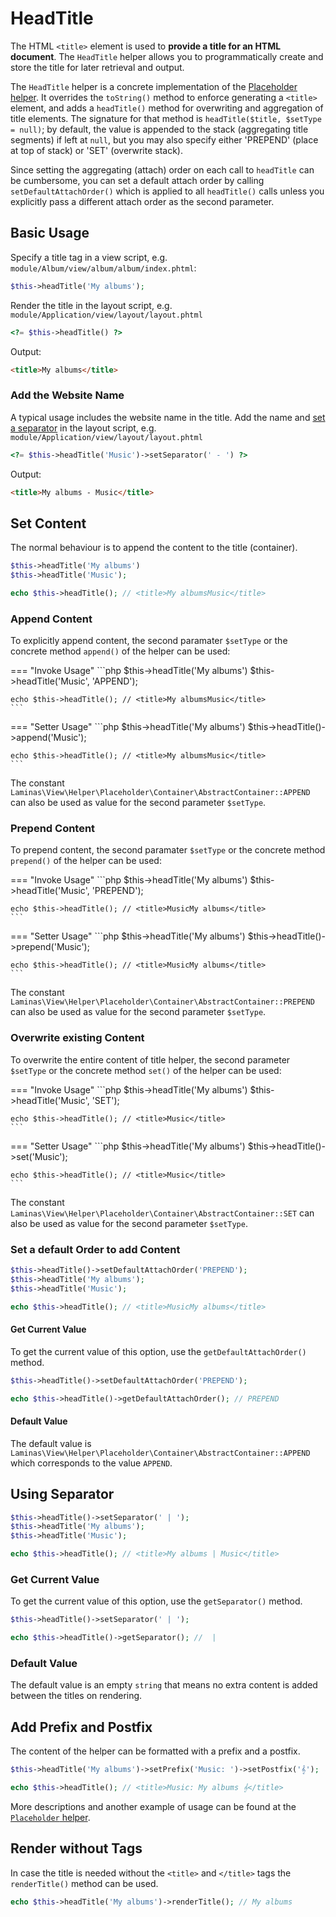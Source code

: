 # HeadTitle

The HTML `<title>` element is used to **provide a title for an HTML document**.
The `HeadTitle` helper allows you to programmatically create and store the title
for later retrieval and output.

The `HeadTitle` helper is a concrete implementation of the [Placeholder helper](placeholder.md).
It overrides the `toString()` method to enforce generating a `<title>` element,
and adds a `headTitle()` method for overwriting and aggregation of title
elements. The signature for that method is `headTitle($title, $setType = null)`;
by default, the value is appended to the stack (aggregating title segments) if
left at `null`, but you may also specify either 'PREPEND' (place at top of
stack) or 'SET' (overwrite stack).

Since setting the aggregating (attach) order on each call to `headTitle` can be
cumbersome, you can set a default attach order by calling
`setDefaultAttachOrder()` which is applied to all `headTitle()` calls unless you
explicitly pass a different attach order as the second parameter.

## Basic Usage

Specify a title tag in a view script, e.g.
`module/Album/view/album/album/index.phtml`:

```php
$this->headTitle('My albums');
```

Render the title in the layout script, e.g.
`module/Application/view/layout/layout.phtml`

```php
<?= $this->headTitle() ?>
```

Output:

```html
<title>My albums</title>
```

### Add the Website Name

A typical usage includes the website name in the title. Add the name and [set a
separator](#using-separator) in the layout script, e.g.
`module/Application/view/layout/layout.phtml`

```php
<?= $this->headTitle('Music')->setSeparator(' - ') ?>
```

Output:

```html
<title>My albums - Music</title>
```

## Set Content

The normal behaviour is to append the content to the title (container).

```php
$this->headTitle('My albums')
$this->headTitle('Music');

echo $this->headTitle(); // <title>My albumsMusic</title>
```

### Append Content

To explicitly append content, the second paramater `$setType` or the concrete
method `append()` of the helper can be used:

=== "Invoke Usage"
    ```php
    $this->headTitle('My albums')
    $this->headTitle('Music', 'APPEND');
    
    echo $this->headTitle(); // <title>My albumsMusic</title>
    ```

=== "Setter Usage"
    ```php
    $this->headTitle('My albums')
    $this->headTitle()->append('Music');
    
    echo $this->headTitle(); // <title>My albumsMusic</title>
    ```

The constant `Laminas\View\Helper\Placeholder\Container\AbstractContainer::APPEND`
can also be used as value for the second parameter `$setType`.

### Prepend Content

To prepend content, the second paramater `$setType` or the concrete method
`prepend()` of the helper can be used:

=== "Invoke Usage"
    ```php
    $this->headTitle('My albums')
    $this->headTitle('Music', 'PREPEND');
    
    echo $this->headTitle(); // <title>MusicMy albums</title>
    ```

=== "Setter Usage"
    ```php
    $this->headTitle('My albums')
    $this->headTitle()->prepend('Music');
    
    echo $this->headTitle(); // <title>MusicMy albums</title>
    ```

The constant `Laminas\View\Helper\Placeholder\Container\AbstractContainer::PREPEND`
can also be used as value for the second parameter `$setType`.

### Overwrite existing Content

To overwrite the entire content of title helper, the second parameter `$setType`
or the concrete method `set()` of the helper can be used:

=== "Invoke Usage"
    ```php
    $this->headTitle('My albums')
    $this->headTitle('Music', 'SET');
    
    echo $this->headTitle(); // <title>Music</title>
    ```

=== "Setter Usage"
    ```php
    $this->headTitle('My albums')
    $this->headTitle()->set('Music');
    
    echo $this->headTitle(); // <title>Music</title>
    ```

The constant `Laminas\View\Helper\Placeholder\Container\AbstractContainer::SET`
can also be used as value for the second parameter `$setType`.

### Set a default Order to add Content

```php
$this->headTitle()->setDefaultAttachOrder('PREPEND');
$this->headTitle('My albums');
$this->headTitle('Music');

echo $this->headTitle(); // <title>MusicMy albums</title>
```

#### Get Current Value

To get the current value of this option, use the `getDefaultAttachOrder()`
method.

```php
$this->headTitle()->setDefaultAttachOrder('PREPEND');

echo $this->headTitle()->getDefaultAttachOrder(); // PREPEND
```

#### Default Value

The default value is
`Laminas\View\Helper\Placeholder\Container\AbstractContainer::APPEND` which
corresponds to the value `APPEND`.

## Using Separator

```php
$this->headTitle()->setSeparator(' | ');
$this->headTitle('My albums');
$this->headTitle('Music');

echo $this->headTitle(); // <title>My albums | Music</title>
```

### Get Current Value

To get the current value of this option, use the `getSeparator()`
method.

```php
$this->headTitle()->setSeparator(' | ');

echo $this->headTitle()->getSeparator(); //  |
```

### Default Value

The default value is an empty `string` that means no extra content is added
between the titles on rendering.

## Add Prefix and Postfix

The content of the helper can be formatted with a prefix and a postfix.

```php
$this->headTitle('My albums')->setPrefix('Music: ')->setPostfix('𝄞');

echo $this->headTitle(); // <title>Music: My albums 𝄞</title>
```

More descriptions and another example of usage can be found at the
[`Placeholder` helper](placeholder.md#aggregate-content).

## Render without Tags

In case the title is needed without the `<title>` and `</title>` tags the
`renderTitle()` method can be used.

```php
echo $this->headTitle('My albums')->renderTitle(); // My albums
```
